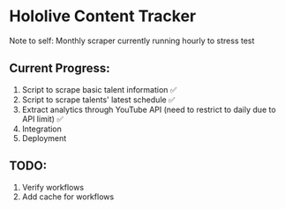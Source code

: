 # Hololive Content Tracker

Note to self: Monthly scraper currently running hourly to stress test

## Current Progress:
1. Script to scrape basic talent information ✅
2. Script to scrape talents' latest schedule ✅
3. Extract analytics through YouTube API (need to restrict to daily due to API limit) ✅ 
4. Integration
5. Deployment 

## TODO:
1. Verify workflows
2. Add cache for workflows